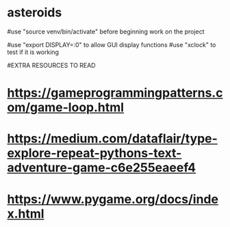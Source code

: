 # asteroids

#use "source venv/bin/activate" before beginning work on the project

#use "export DISPLAY=:0" to allow GUI display functions 
#use "xclock" to test if it is working

#EXTRA RESOURCES TO READ
# https://gameprogrammingpatterns.com/game-loop.html
# https://medium.com/dataflair/type-explore-repeat-pythons-text-adventure-game-c6e255eaeef4
# https://www.pygame.org/docs/index.html

